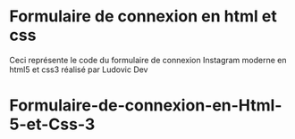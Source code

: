 # Formulaire de connexion en html et css


Ceci représente le code du formulaire de connexion Instagram moderne en html5 et css3 réalisé par Ludovic Dev






# Formulaire-de-connexion-en-Html-5-et-Css-3
